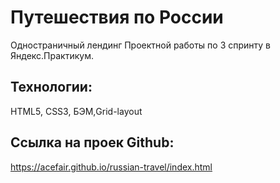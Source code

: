 # Путешествия по России

Одностраничный лендинг Проектной работы по 3 спринту в Яндекс.Практикум.

## Технологии:

HTML5, CSS3, БЭМ,Grid-layout

## Ссылка на проек Github:

https://acefair.github.io/russian-travel/index.html
